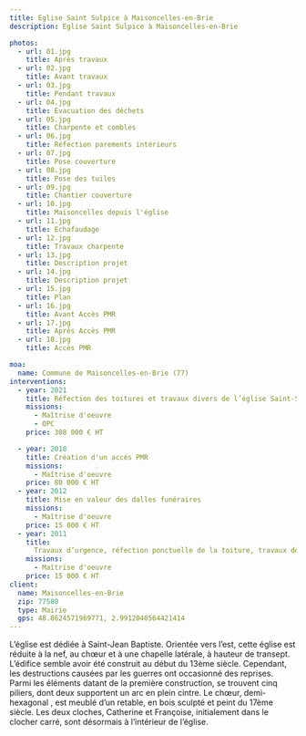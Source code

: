 ```yaml
---
title: Eglise Saint Sulpice à Maisoncelles-en-Brie
description: Eglise Saint Sulpice à Maisoncelles-en-Brie

photos:
  - url: 01.jpg
    title: Après travaux
  - url: 02.jpg
    title: Avant travaux
  - url: 03.jpg
    title: Pendant travaux
  - url: 04.jpg
    title: Evacuation des déchets
  - url: 05.jpg
    title: Charpente et combles
  - url: 06.jpg
    title: Réfection parements intérieurs
  - url: 07.jpg
    title: Pose couverture
  - url: 08.jpg
    title: Pose des tuiles
  - url: 09.jpg
    title: Chantier couverture
  - url: 10.jpg
    title: Maisoncelles depuis l'église
  - url: 11.jpg
    title: Echafaudage
  - url: 12.jpg
    title: Travaux charpente
  - url: 13.jpg
    title: Description projet
  - url: 14.jpg
    title: Description projet
  - url: 15.jpg
    title: Plan
  - url: 16.jpg
    title: Avant Accès PMR
  - url: 17.jpg
    title: Après Accès PMR
  - url: 18.jpg
    title: Accès PMR

moa:
  name: Commune de Maisoncelles-en-Brie (77)
interventions:
  - year: 2021
    title: Réfection des toitures et travaux divers de l’église Saint-Sulpice
    missions:
      - Maîtrise d'oeuvre
      - OPC
    price: 308 000 € HT

  - year: 2018
    title: Création d'un accès PMR
    missions:
      - Maîtrise d'oeuvre
    price: 80 000 € HT
  - year: 2012
    title: Mise en valeur des dalles funéraires
    missions:
      - Maîtrise d'oeuvre
    price: 15 000 € HT
  - year: 2011
    title:
      Travaux d’urgence, réfection ponctuelle de la toiture, travaux de peinture
    missions:
      - Maîtrise d'oeuvre
    price: 15 000 € HT
client:
  name: Maisoncelles-en-Brie
  zip: 77580
  type: Mairie
  gps: 48.8624571969771, 2.9912040564421414
---
```


L’église est dédiée à Saint-Jean Baptiste. Orientée vers l’est, cette église est
réduite à la nef, au chœur et à une chapelle latérale, à hauteur de transept.
L’édifice semble avoir été construit au début du 13ème siècle. Cependant, les
destructions causées par les guerres ont occasionné des reprises. Parmi les
éléments datant de la première construction, se trouvent cinq piliers, dont deux
supportent un arc en plein cintre. Le chœur, demi-hexagonal , est meublé d’un
retable, en bois sculpté et peint du 17ème siècle. Les deux cloches, Catherine
et Françoise, initialement dans le clocher carré, sont désormais à l’intérieur
de l’église.
